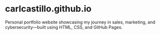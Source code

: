 # carlcastillo.github.io
Personal portfolio website showcasing my journey in sales, marketing, and cybersecurity—built using HTML, CSS, and GitHub Pages.
